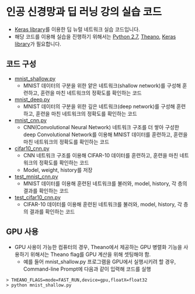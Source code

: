 # 인공 신경망과 딥 러닝 강의 실습 코드
* [Keras library](http://keras.io)를 이용한 딥 뉴럴 네트워크 실습 코드입니다.
* 해당 코드를 이용해 실습을 진행하기 위해서는 [Python 2.7](https://www.python.org/), [Theano](http://deeplearning.net/software/theano/#), [Keras library](http://keras.io)가 필요합니다.

## 코드 구성
* [mnist_shallow.py](https://github.com/snu-stat/dnn-cs/blob/master/mnist_shallow.py)
    + MNIST 데이터의 구분을 위한 얕은 네트워크(shallow network)를 구성해 훈련하고, 훈련을 마친 네트워크의 정확도를 확인하는 코드
* [mnist_deep.py](https://github.com/snu-stat/dnn-cs/blob/master/mnist_deep.py)
    + MNIST 데이터의 구분을 위한 깊은 네트워크(deep network)를 구성해 훈련하고, 훈련을 마친 네트워크의 정확도를 확인하는 코드
* [mnist_cnn.py](https://github.com/snu-stat/dnn-cs/blob/master/mnist_cnn.py)
    + CNN(Convolutional Neural Network) 네트워크 구조를 더 쌓아 구성한 deep Convolutional Network를 이용해 MNIST 데이터를 훈련하고, 훈련을 마친 네트워크의 정확도를 확인하는 코드 
* [cifar10_cnn.py](https://github.com/snu-stat/dnn-cs/blob/master/cifar10_cnn.py)
    + CNN 네트워크 구조를 이용해 CIFAR-10 데이터를 훈련하고, 훈련을 마친 네트워크의 정확도를 확인하는 코드
    + Model, weight, history를 저장
* [test_mnist_cnn.py](https://github.com/snu-stat/dnn-cs/blob/master/test_mnist_cnn.py)
    + MNIST 데이터를 이용해 훈련된 네트워크를 불러와, model, history, 각 층의 결과를 확인하는 코드
* [test_cifar10_cnn.py](https://github.com/snu-stat/dnn-cs/blob/master/test_cifar10_cnn.py)
    + CIFAR-10 데이터를 이용해 훈련된 네트워크를 불러와, model, history, 각 층의 결과를 확인하는 코드

## GPU 사용
* GPU 사용이 가능한 컴퓨터의 경우, Theano에서 제공하는 GPU 병렬화 기능을 사용하기 위해서는 Theano flag를 GPU 계산을 위해 셋팅해야 함.
    + 예를 들어 mnist_shallow.py 프로그램을 GPU에서 실행시키려 할 경우, Command-line Prompt에 다음과 같이 입력해 코드를 실행 

```
> THEANO_FLAGS=mode=FAST_RUN,device=gpu,floatX=float32
> python mnist_shallow.py
```    
